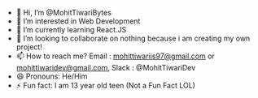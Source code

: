 - 👋 Hi, I’m @MohitTiwariBytes
- 👀 I’m interested in Web Development
- 🌱 I’m currently learning React.JS
- 💞️ I’m looking to collaborate on nothing because i am creating my own project!
- 📫 How to reach me? Email : mohittiwariis97@gmail.com or mohittiwaridev@gmail.com, Slack : @MohitTiwariDev 
- 😄 Pronouns: He/Him
- ⚡ Fun fact: I am 13 year old teen (Not a Fun Fact LOL)

<!---
MohitTiwariBytes/MohitTiwariBytes is a ✨ special ✨ repository because its `README.md` (this file) appears on your GitHub profile.
You can click the Preview link to take a look at your changes.
--->
